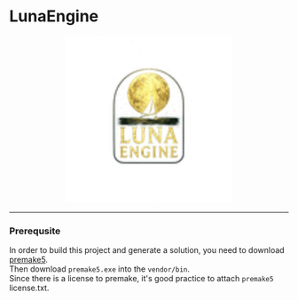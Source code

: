 # LunaEngine

<p align="center">
    <img src="Resources/icon.png" alt="LunaEngine Logo" width="300">
</p>

---
### Prerequsite 

In order to build this project and generate a solution, you need to download [premake5](https://premake.github.io/docs/Using-Premake/).  
Then download `premake5.exe` into the `vendor/bin`.  
Since there is a license to premake, it's good practice to attach `premake5` license.txt.  

